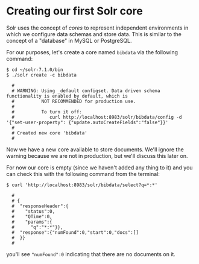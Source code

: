 # Creating our first Solr core
Solr uses the concept of *cores* to represent independent environments in which
we configure data schemas and store data. This is similar to the concept of a
"database" in MySQL or PostgreSQL.

For our purposes, let's create a core named `bibdata` via the following command:

```
$ cd ~/solr-7.1.0/bin
$ ./solr create -c bibdata

  #
  # WARNING: Using _default configset. Data driven schema functionality is enabled by default, which is
  #          NOT RECOMMENDED for production use.
  #
  #          To turn it off:
  #             curl http://localhost:8983/solr/bibdata/config -d '{"set-user-property": {"update.autoCreateFields":"false"}}'
  #
  # Created new core 'bibdata'
  #
```

Now we have a new core available to store documents. We'll ignore the warning because we are not in production, but we'll discuss this later on.

For now our core is empty (since we haven't added any thing to it) and you can check this with the following command from the terminal:

```
$ curl 'http://localhost:8983/solr/bibdata/select?q=*:*'

  #
  # {
  #  "responseHeader":{
  #    "status":0,
  #    "QTime":0,
  #    "params":{
  #      "q":"*:*"}},
  #  "response":{"numFound":0,"start":0,"docs":[]
  #  }}
  #
```

you'll see `"numFound":0` indicating that there are no documents on it.
